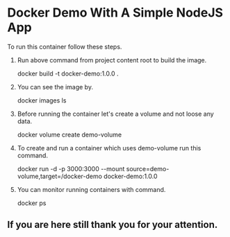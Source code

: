 # Docker Demo With A Simple NodeJS App

To run this container follow these steps. 

1. Run above command from project content root to build the image. 

    docker build -t docker-demo:1.0.0 .

2. You can see the image by.

    docker images ls

3. Before running the container let's create a volume and not loose any data.

    docker volume create demo-volume

4. To create and run a container which uses demo-volume run this command. 

    docker run -d -p 3000:3000 --mount source=demo-volume,target=/docker-demo docker-demo:1.0.0

5. You can monitor running containers with command.

    docker ps

## If you are here still thank you for your attention. 